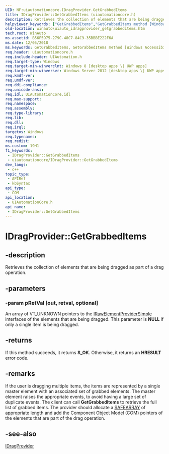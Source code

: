 ```yaml
---
UID: NF:uiautomationcore.IDragProvider.GetGrabbedItems
title: IDragProvider::GetGrabbedItems (uiautomationcore.h)
description: Retrieves the collection of elements that are being dragged as part of a drag operation.
helpviewer_keywords: ["GetGrabbedItems","GetGrabbedItems method [Windows Accessibility]","GetGrabbedItems method [Windows Accessibility]","IDragProvider interface","IDragProvider interface [Windows Accessibility]","GetGrabbedItems method","IDragProvider.GetGrabbedItems","IDragProvider::GetGrabbedItems","uiautomationcore/IDragProvider::GetGrabbedItems","winauto.uiauto_idragprovider_getgrabbeditems"]
old-location: winauto\uiauto_idragprovider_getgrabbeditems.htm
tech.root: WinAuto
ms.assetid: B56F5975-279C-48C7-84C9-35BBBE222F6A
ms.date: 12/05/2018
ms.keywords: GetGrabbedItems, GetGrabbedItems method [Windows Accessibility], GetGrabbedItems method [Windows Accessibility],IDragProvider interface, IDragProvider interface [Windows Accessibility],GetGrabbedItems method, IDragProvider.GetGrabbedItems, IDragProvider::GetGrabbedItems, uiautomationcore/IDragProvider::GetGrabbedItems, winauto.uiauto_idragprovider_getgrabbeditems
req.header: uiautomationcore.h
req.include-header: UIAutomation.h
req.target-type: Windows
req.target-min-winverclnt: Windows 8 [desktop apps \| UWP apps]
req.target-min-winversvr: Windows Server 2012 [desktop apps \| UWP apps]
req.kmdf-ver: 
req.umdf-ver: 
req.ddi-compliance: 
req.unicode-ansi: 
req.idl: UIAutomationCore.idl
req.max-support: 
req.namespace: 
req.assembly: 
req.type-library: 
req.lib: 
req.dll: 
req.irql: 
targetos: Windows
req.typenames: 
req.redist: 
ms.custom: 19H1
f1_keywords:
 - IDragProvider::GetGrabbedItems
 - uiautomationcore/IDragProvider::GetGrabbedItems
dev_langs:
 - c++
topic_type:
 - APIRef
 - kbSyntax
api_type:
 - COM
api_location:
 - UIAutomationCore.h
api_name:
 - IDragProvider::GetGrabbedItems
---
```


# IDragProvider::GetGrabbedItems


## -description

Retrieves the collection of elements that are being dragged as part of a drag operation.

## -parameters

### -param pRetVal [out, retval, optional]

An array of VT_UNKNOWN pointers to the <a href="/windows/desktop/api/uiautomationcore/nn-uiautomationcore-irawelementprovidersimple">IRawElementProviderSimple</a> interfaces
				of the elements that are being dragged. This parameter is <b>NULL</b> if only a single item is being dragged.

## -returns

If this method succeeds, it returns <b xmlns:loc="http://microsoft.com/wdcml/l10n">S_OK</b>. Otherwise, it returns an <b xmlns:loc="http://microsoft.com/wdcml/l10n">HRESULT</b> error code.

## -remarks

If the user is dragging multiple items, the items are represented by a single master element with an associated set of grabbed elements.  The master element raises the appropriate events, to avoid having a large set of duplicate events.  The client can call <b>GetGrabbedItems</b> to retrieve the full list of grabbed items.  The provider should allocate a <a href="/windows/win32/api/oaidl/ns-oaidl-safearray">SAFEARRAY</a> of appropriate length and add the Component Object Model (COM) pointers of the elements that are part of the drag operation.

## -see-also

<a href="/windows/desktop/api/uiautomationcore/nn-uiautomationcore-idragprovider">IDragProvider</a>

